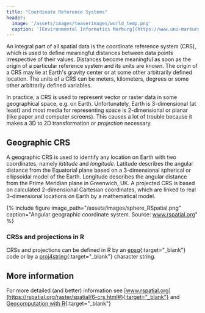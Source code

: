 ```yaml
---
title: "Coordinate Reference Systems"
header:
  image: '/assets/images/teaserimages/world_temp.png'
  caption: '[Environmental Informatics Marburg](https://www.uni-marburg.de/en/fb19/disciplines/physisch/environmentalinformatics){:target="_blank"}'
---
```


An integral part of all spatial data is the coordinate reference system (CRS), which is used to define meaningful distances between data points irrespective of their values.
Distances become meaningful as soon as the origin of a particular reference system and its units are known.
The origin of a CRS may lie at Earth's gravity center or at some other arbitrarily defined location.
The units of a CRS can be meters, kilometers, degrees or some other arbitrarily defined variables.

In practice, a CRS is used to represent vector or raster data in some geographical space, e.g. on Earth. 
Unfortunately, Earth is 3-dimensional (at least) and most media for representing space is 2-dimensional or planar (like paper and computer screens).
This causes a lot of trouble because it makes a 3D to 2D transformation or _projection_ necessary. 



<!--
## Projections
plag RSpatial

A major question in spatial analysis and cartography is how to transform this three dimensional angular system to a two dimensional planar (sometimes called “Cartesian”) system. A planar system is easier to use for certain calculations and required to make maps (unless you have a 3-d printer). The different types of planar coordinate reference systems are referred to as ‘projections’. Examples are ‘Mercator’, ‘UTM’, ‘Robinson’, ‘Lambert’, ‘Sinusoidal’ ‘Robinson’ and ‘Albers’.

There is not one best projection. Some projections can be used for a map of the whole world; other projections are appropriate for small areas only. One of the most important characteristics of a map projection is whether it is “equal area” (the scale of the map is constant) or “conformal” (the shapes of the geographic features are as they are seen on a globe). No two dimensional map projection can be both conformal and equal-area (but they can be approximately both for smaller areas, e.g. UTM, or Lambert Equal Area for a larger area), and some are neither.

plag
-->


## Geographic CRS

A geographic CRS is used to identify any location on Earth with two coordinates, namely _latitude_ and _longitude_.
Latitude describes the angular distance from the Equatorial plane based on a 3-dimensional spherical or ellipsoidal model of the Earth.
Longitude describes the angular distance from the Prime Meridian plane in Greenwich, UK.
A projected CRS is based on calculated 2-dimensional Cartesian coordinates, which are linked to real 3-dimensional locations on Earth by a mathematical model.


{% include figure image_path="/assets/images/sphere_RSpatial.png" caption="Angular geographic coordinate system. Source: www.rspatial.org" %}




### CRSs and projections in R
CRSs and projections can be defined in R by an [epsg](https://spatialreference.org/ref/epsg/){:target="_blank"} code or by a [proj4string](https://proj.org/usage/projections.html){:target="_blank"} character string.



## More information

For more detailed (and better) information see [www.rspatial.org](https://rspatial.org/raster/spatial/6-crs.html#){:target="_blank"} and 
[Geocomputation with R](https://geocompr.robinlovelace.net/spatial-class.html#crs-intro){:target="_blank"}



